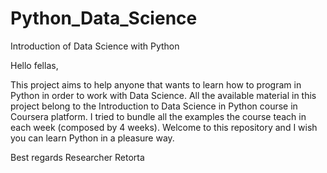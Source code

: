 # Python_Data_Science
Introduction of Data Science with Python

Hello fellas,

This project aims to help anyone that wants to learn how to program in Python in order to work with Data Science.
All the available material in this project belong to the Introduction to Data Science in Python course in Coursera platform.
I tried to bundle all the examples the course teach in each week  (composed by 4 weeks).
Welcome to this repository and I wish you can learn Python in a pleasure way.

Best regards
Researcher Retorta
